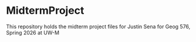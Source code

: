 # MidtermProject
This repository holds the midterm project files for Justin Sena for Geog 576, Spring 2026 at UW-M
